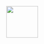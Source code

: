 <a href="https://www.credly.com/badges/78a67fca-4b11-41e4-9eab-eb10252a0c27/public_url"><img width="84" height="84"  src="https://images.credly.com/size/220x220/images/8b8ed108-e77d-4396-ac59-2504583b9d54/cka_from_cncfsite__281_29.png"></a>
